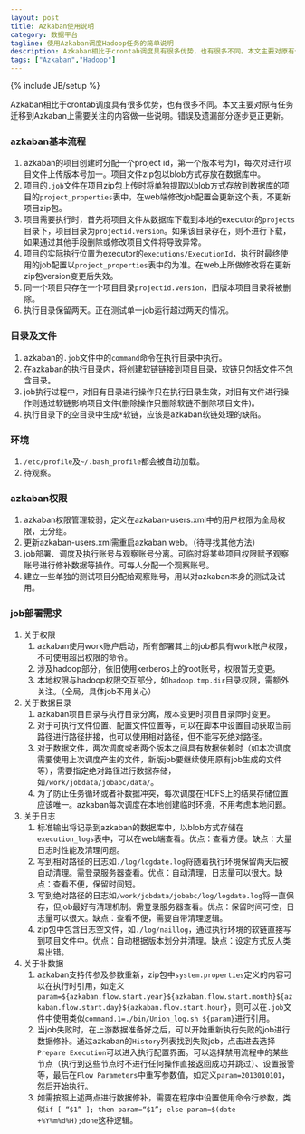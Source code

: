 ```yaml
---
layout: post
title: Azkaban使用说明
category: 数据平台
tagline: 使用Azkaban调度Hadoop任务的简单说明
description: Azkaban相比于crontab调度具有很多优势，也有很多不同。本文主要对原有任务迁移到Azkaban上需要关注的内容做一些说明。
tags: ["Azkaban","Hadoop"]
---
```

{% include JB/setup %}

Azkaban相比于crontab调度具有很多优势，也有很多不同。本文主要对原有任务迁移到Azkaban上需要关注的内容做一些说明。错误及遗漏部分逐步更正更新。

### azkaban基本流程
1. azkaban的项目创建时分配一个project id，第一个版本号为1，每次对进行项目文件上传版本号加一。项目文件zip包以blob方式存放在数据库中。
2. 项目的`.job`文件在项目zip包上传时将单独提取以blob方式存放到数据库的项目的`project_properties`表中，在web端修改job配置会更新这个表，不更新项目zip包。
3. 项目需要执行时，首先将项目文件从数据库下载到本地的executor的`projects`目录下，项目目录为`projectid.version`。如果该目录存在，则不进行下载，如果通过其他手段删除或修改项目文件将导致异常。
4. 项目的实际执行位置为executor的`executions/ExecutionId`，执行时最终使用的job配置以`project_properties`表中的为准。在web上所做修改将在更新zip包version变更后失效。
5. 同一个项目只存在一个项目目录`projectid.version`，旧版本项目目录将被删除。
6. 执行目录保留两天。正在测试单一job运行超过两天的情况。

### 目录及文件
1. azkaban的`.job`文件中的`command`命令在执行目录中执行。
2. 在azkaban的执行目录内，将创建软链链接到项目目录，软链只包括文件不包含目录。
3. job执行过程中，对旧有目录进行操作只在执行目录生效，对旧有文件进行操作则通过软链影响项目文件(删除操作只删除软链不删除项目文件)。
4. 执行目录下的空目录中生成`*`软链，应该是azkaban软链处理的缺陷。 

### 环境
1. `/etc/profile`及`~/.bash_profile`都会被自动加载。
2. 待观察。

### azkaban权限
1. azkaban权限管理较弱，定义在azkaban-users.xml中的用户权限为全局权限，无分组。
2. 更新azkaban-users.xml需重启azkaban web。（待寻找其他方法）
3. job部署、调度及执行账号与观察账号分离。可临时将某些项目权限赋予观察账号进行修补数据等操作。可每人分配一个观察账号。
4. 建立一些单独的测试项目分配给观察账号，用以对azkaban本身的测试及试用。

### job部署需求
1. 关于权限
    1. azkaban使用work账户启动，所有部署其上的job都具有work账户权限，不可使用超出权限的命令。
    2. 涉及hadoop部分，依旧使用kerberos上的root账号，权限暂无变更。
    3. 本地权限与hadoop权限交互部分，如`hadoop.tmp.dir`目录权限，需额外关注。（全局，具体job不用关心）
2. 关于数据目录
    1. azkaban项目目录与执行目录分离，版本变更时项目目录同时变更。
    2. 对于可执行文件位置、配置文件位置等，可以在脚本中设置自动获取当前路径进行路径拼接，也可以使用相对路径，但不能写死绝对路径。
    3. 对于数据文件，两次调度或者两个版本之间具有数据依赖时（如本次调度需要使用上次调度产生的文件，新版job要继续使用原有job生成的文件等），需要指定绝对路径进行数据存储，如`/work/jobdata/jobabc/data/`。
    4. 为了防止任务循环或者补数据冲突，每次调度在HDFS上的结果存储位置应该唯一。azkaban每次调度在本地创建临时环境，不用考虑本地问题。
3. 关于日志
    1. 标准输出将记录到azkaban的数据库中，以blob方式存储在`execution_logs`表中，可以在web端查看。优点：查看方便。缺点：大量日志时性能及清理问题。
    2. 写到相对路径的日志如`./log/logdate.log`将随着执行环境保留两天后被自动清理。需登录服务器查看。优点：自动清理，日志量可以很大。缺点：查看不便，保留时间短。
    3. 写到绝对路径的日志如`/work/jobdata/jobabc/log/logdate.log`将一直保存，但job最好有清理机制。需登录服务器查看。优点：保留时间可控，日志量可以很大。缺点：查看不便，需要自带清理逻辑。
    4. zip包中包含日志空文件，如`./log/naillog`，通过执行环境的软链直接写到项目文件中。优点：自动根据版本划分并清理。缺点：设定方式反人类易出错。
4. 关于补数据
    1. azkaban支持传参及参数重新，zip包中`system.properties`定义的内容可以在执行时引用，如定义`param=${azkaban.flow.start.year}${azkaban.flow.start.month}${azkaban.flow.start.day}${azkaban.flow.start.hour}`，则可以在`.job`文件中使用类似`command.1=./bin/Union_log.sh ${param}`进行引用。
    2. 当job失败时，在上游数据准备好之后，可以开始重新执行失败的job进行数据修补。通过azkaban的`History`列表找到失败job，点击进去选择`Prepare Execution`可以进入执行配置界面。可以选择禁用流程中的某些节点（执行到这些节点时不进行任何操作直接返回成功并跳过）、设置报警等，最后在`Flow Parameters`中重写参数值，如定义`param=2013010101`，然后开始执行。
    3. 如需按照上述两点进行数据修补，需要在程序中设置使用命令行参数，类似`if [ “$1” ]; then param=“$1”; else param=$(date +%Y%m%d%H);done`这种逻辑。
